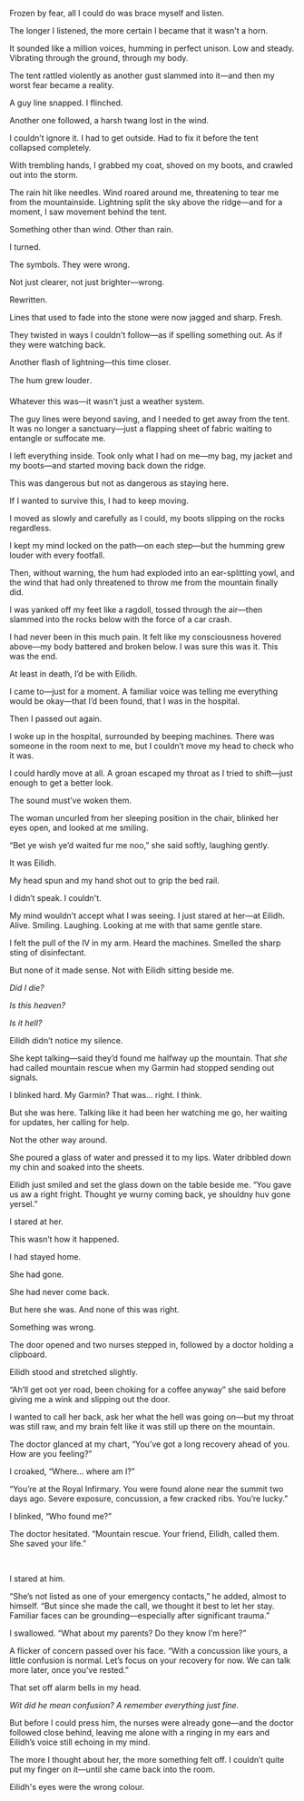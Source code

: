 Frozen by fear, all I could do was brace myself and listen. 



The longer I listened, the more certain I became that it wasn't a horn.



It sounded like a million voices, humming in perfect unison. Low and steady. Vibrating through the ground, through my body.



The tent rattled violently as another gust slammed into it—and then my worst fear became a reality. 



A guy line snapped. I flinched.



Another one followed, a harsh twang lost in the wind.



I couldn’t ignore it. I had to get outside. Had to fix it before the tent collapsed completely.



With trembling hands, I grabbed my coat, shoved on my boots, and crawled out into the storm.



The rain hit like needles. Wind roared around me, threatening to tear me from the mountainside. Lightning split the sky above the ridge—and for a moment, I saw movement behind the tent. 



Something other than wind. Other than rain. 



I turned. 



The symbols. They were wrong. 



Not just clearer, not just brighter—wrong. 



Rewritten.



Lines that used to fade into the stone were now jagged and sharp. Fresh. 



They twisted in ways I couldn't follow—as if spelling something out. As if they were watching back. 



Another flash of lightning—this time closer. 



The hum grew louder.



Whatever this was—it wasn't just a weather system. 



The guy lines were beyond saving, and I needed to get away from the tent. It was no longer a sanctuary—just a flapping sheet of fabric waiting to entangle or suffocate me. 



I left everything inside. Took only what I had on me—my bag, my jacket and my boots—and started moving back down the ridge. 



This was dangerous but not as dangerous as staying here. 



If I wanted to survive this, I had to keep moving. 



I moved as slowly and carefully as I could, my boots slipping on the rocks regardless. 



I kept my mind locked on the path—on each step—but the humming grew louder with every footfall.



Then, without warning, the hum had exploded into an ear-splitting yowl, and the wind that had only threatened to throw me from the mountain finally did. 



I was yanked off my feet like a ragdoll, tossed through the air—then slammed into the rocks below with the force of a car crash. 



I had never been in this much pain. It felt like my consciousness hovered above—my body battered and broken below. I was sure this was it. This was the end. 



At least in death, I’d be with Eilidh. 



I came to—just for a moment. A familiar voice was telling me everything would be okay—that I’d been found, that I was in the hospital.



Then I passed out again. 



I woke up in the hospital, surrounded by beeping machines. There was someone in the room next to me, but I couldn’t move my head to check who it was. 



I could hardly move at all. A groan escaped my throat as I tried to shift—just enough to get a better look.



The sound must’ve woken them.



The woman uncurled from her sleeping position in the chair, blinked her eyes open, and looked at me smiling.



“Bet ye wish ye’d waited fur me noo,” she said softly, laughing gently. 



It was Eilidh. 



My head spun and my hand shot out to grip the bed rail. 



I didn’t speak. I couldn't.



My mind wouldn’t accept what I was seeing. I just stared at her—at Eilidh. Alive. Smiling. Laughing. Looking at me with that same gentle stare. 



I felt the pull of the IV in my arm. Heard the machines. Smelled the sharp sting of disinfectant. 



But none of it made sense. Not with Eilidh sitting beside me. 



*Did I die?* 



*Is this heaven?* 



*Is it hell?* 



Eilidh didn’t notice my silence.



She kept talking—said they’d found me halfway up the mountain. That *she* had called mountain rescue when my Garmin had stopped sending out signals. 



I blinked hard. My Garmin? That was… right. I think. 



But she was here. Talking like it had been her watching me go, her waiting for updates, her calling for help. 



Not the other way around. 



She poured a glass of water and pressed it to my lips. Water dribbled down my chin and soaked into the sheets. 



Eilidh just smiled and set the glass down on the table beside me. “You gave us aw a right fright. Thought ye wurny coming back, ye shouldny huv gone yersel.”



I stared at her.



This wasn’t how it happened. 



I had stayed home. 



She had gone. 



She had never come back. 



But here she was. And none of this was right. 



Something was wrong. 



The door opened and two nurses stepped in, followed by a doctor holding a clipboard. 



Eilidh stood and stretched slightly.



“Ah’ll get oot yer road, been choking for a coffee anyway” she said before giving me a wink and slipping out the door.



I wanted to call her back, ask her what the hell was going on—but my throat was still raw, and my brain felt like it was still up there on the mountain. 



The doctor glanced at my chart, “You’ve got a long recovery ahead of you. How are you feeling?”



I croaked, “Where… where am I?”



“You’re at the Royal Infirmary. You were found alone near the summit two days ago. Severe exposure, concussion, a few cracked ribs. You’re lucky.”



I blinked, “Who found me?”



The doctor hesitated. “Mountain rescue. Your friend, Eilidh, called them. She saved your life.”

 

I stared at him. 



“She’s not listed as one of your emergency contacts,” he added, almost to himself. “But since she made the call, we thought it best to let her stay. Familiar faces can be grounding—especially after significant trauma.”



I swallowed. “What about my parents? Do they know I’m here?” 



A flicker of concern passed over his face. “With a concussion like yours, a little confusion is normal. Let’s focus on your recovery for now. We can talk more later, once you’ve rested.” 



That set off alarm bells in my head. 



*Wit did he mean confusion? A remember everything just fine.* 



But before I could press him, the nurses were already gone—and the doctor followed close behind, leaving me alone with a ringing in my ears and Eilidh’s voice still echoing in my mind. 



The more I thought about her, the more something felt off. I couldn’t quite put my finger on it—until she came back into the room. 



Eilidh's eyes were the wrong colour. 